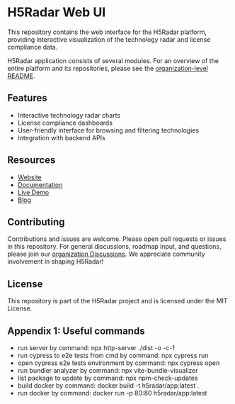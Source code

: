 # H5Radar Web UI

This repository contains the web interface for the H5Radar platform, providing interactive visualization of the technology radar and license compliance data.

H5Radar application consists of several modules. For an overview of the entire platform and its repositories, please see the [organization-level README](https://github.com/h5radar).

## Features

- Interactive technology radar charts
- License compliance dashboards
- User-friendly interface for browsing and filtering technologies
- Integration with backend APIs

## Resources

- [Website](https://www.h5radar.com)
- [Documentation](https://docs.h5radar.com)
- [Live Demo](https://app.h5radar.com)
- [Blog](https://blog.h5radar.com)

## Contributing

Contributions and issues are welcome. Please open pull requests or issues in this repository. For general discussions, roadmap input, and questions, please join our [organization Discussions](https://github.com/orgs/h5radar/discussions). We appreciate community involvement in shaping H5Radar!

## License

This repository is part of the H5Radar project and is licensed under the MIT License.

## Appendix 1: Useful commands

- run server by command: npx http-server ./dist -o -c-1
- run cypress to e2e tests from cmd by command: npx cypress run
- open cypress e2e tests environment by command: npx cypress open
- run bundler analyzer by command: npx vite-bundle-visualizer
- list package to update by command: npx npm-check-updates
- build docker by command: docker build -t h5radar/app:latest .
- run docker by command: docker run -p 80:80 h5radar/app:latest
